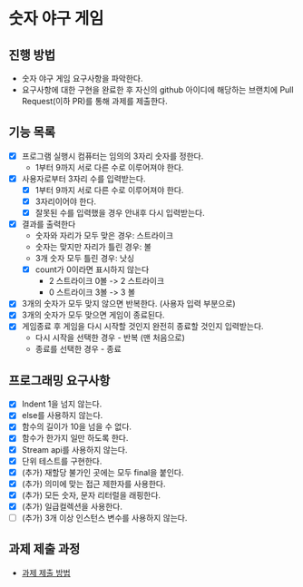 # 숫자 야구 게임

## 진행 방법
* 숫자 야구 게임 요구사항을 파악한다.
* 요구사항에 대한 구현을 완료한 후 자신의 github 아이디에 해당하는 브랜치에 Pull Request(이하 PR)를 통해 과제를 제출한다.

## 기능 목록
- [x] 프로그램 실행시 컴퓨터는 임의의 3자리 숫자를 정한다.
    - 1부터 9까지 서로 다른 수로 이루어져야 한다.
- [x] 사용자로부터 3자리 수를 입력받는다.
    - [x] 1부터 9까지 서로 다른 수로 이루어져야 한다.
    - [x] 3자리이어야 한다.
    - [x] 잘못된 수를 입력했을 경우 안내후 다시 입력받는다.
- [x] 결과를 출력한다
    - 숫자와 자리가 모두 맞은 경우: 스트라이크
    - 숫자는 맞지만 자리가 틀린 경우: 볼
    - 3개 숫자 모두 틀린 경우: 낫싱
    - [x] count가 0이라면 표시하지 않는다
        - 2 스트라이크 0볼 -> 2 스트라이크
        - 0 스트라이크 3볼 -> 3 볼
- [x] 3개의 숫자가 모두 맞지 않으면 반복한다. (사용자 입력 부분으로)
- [x] 3개의 숫자가 모두 맞으면 게임이 종료된다.
- [x] 게임종료 후 게임을 다시 시작할 것인지 완전히 종료할 것인지 입력받는다.
    - 다시 시작을 선택한 경우 - 반복 (맨 처음으로)
    - 종료를 선택한 경우 - 종료

## 프로그래밍 요구사항
- [x] Indent 1을 넘지 않는다.
- [x] else를 사용하지 않는다.
- [x] 함수의 길이가 10을 넘을 수 없다.
- [x] 함수가 한가지 일만 하도록 한다.
- [x] Stream api를 사용하지 않는다.
- [x] 단위 테스트를 구현한다.
- [x] (추가) 재할당 불가인 곳에는 모두 final을 붙인다.
- [x] (추가) 의미에 맞는 접근 제한자를 사용한다.
- [x] (추가) 모든 숫자, 문자 리터럴을 래핑한다.
- [x] (추가) 일급컬렉션을 사용한다.
- [ ] (추가) 3개 이상 인스턴스 변수를 사용하지 않는다.

## 과제 제출 과정
* [과제 제출 방법](https://github.com/next-step/nextstep-docs/tree/master/precourse)
